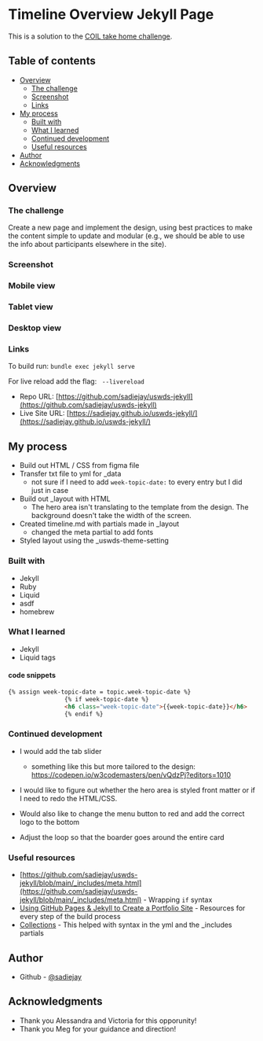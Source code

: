 # Timeline Overview Jekyll Page


This is a solution to the [COIL take home challenge](#). 

## Table of contents

- [Overview](#overview)
  - [The challenge](#the-challenge)
  - [Screenshot](#screenshot)
  - [Links](#links)
- [My process](#my-process)
  - [Built with](#built-with)
  - [What I learned](#what-i-learned)
  - [Continued development](#continued-development)
  - [Useful resources](#useful-resources)
- [Author](#author)
- [Acknowledgments](#acknowledgments)


## Overview

### The challenge
Create a new page and implement the design, using best practices to make the content simple to update and modular (e.g., we should be able to use the info about participants elsewhere in the site). 
### Screenshot
### Mobile view

### Tablet view


### Desktop view





### Links

To build run:
`bundle exec jekyll serve`

For live reload add the flag:
` --livereload`


- Repo URL: [https://github.com/sadiejay/uswds-jekyll](https://github.com/sadiejay/uswds-jekyll)
- Live Site URL: [https://sadiejay.github.io/uswds-jekyll/](https://sadiejay.github.io/uswds-jekyll/)

## My process
- Build out HTML / CSS from figma file
- Transfer txt file to yml for _data
    - not sure if I need to add `week-topic-date:` to every entry but I did just in case
- Build out _layout with HTML
    - The hero area isn't translating to the template from the design. The background doesn't take the width of the screen.
- Created timeline.md with partials made in _layout
    - changed the meta partial to add fonts
- Styled layout using the _uswds-theme-setting

### Built with

- Jekyll
- Ruby
- Liquid
- asdf
- homebrew


### What I learned
 - Jekyll
 - Liquid tags

  #### code snippets
```html
{% assign week-topic-date = topic.week-topic-date %}
                {% if week-topic-date %}
                <h6 class="week-topic-date">{{week-topic-date}}</h6>
                {% endif %}
```

### Continued development

- I would add the tab slider
    - something like this but more tailored to the design: https://codepen.io/w3codemasters/pen/vQdzPj?editors=1010

- I would like to figure out whether the hero area is styled front matter or if I need to redo the HTML/CSS.

- Would also like to change the menu button to red and add the correct logo to the bottom

- Adjust the loop so that the boarder goes around the entire card

### Useful resources
- [https://github.com/sadiejay/uswds-jekyll/blob/main/_includes/meta.html](https://github.com/sadiejay/uswds-jekyll/blob/main/_includes/meta.html) - Wrapping `if` syntax 
- [Using GitHub Pages & Jekyll to Create a Portfolio Site](https://bit.ly/github-pages-and-jekyll) - Resources for every step of the build process
- [Collections](https://jekyllrb.com/docs/collections/) - This helped with syntax in the yml and the _includes partials

## Author

- Github - [@sadiejay](https://github.com/sadiejay)


## Acknowledgments
 - Thank you Alessandra and Victoria for this opporunity!
 - Thank you Meg for your guidance and direction!